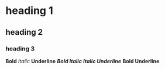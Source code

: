 # heading 1
## heading 2
### heading 3
**Bold**
*Italic*
__Underline__
***Bold Italic***
*__Italic Underline__*
**__Bold Underline__**
